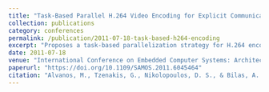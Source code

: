 ```yaml
---
title: "Task-Based Parallel H.264 Video Encoding for Explicit Communication Architectures"
collection: publications
category: conferences
permalink: /publication/2011-07-18-task-based-h264-encoding
excerpt: "Proposes a task-based parallelization strategy for H.264 encoding optimized for explicit communication architectures."
date: 2011-07-18
venue: "International Conference on Embedded Computer Systems: Architectures, Modeling, and Simulation (SAMOS)"
paperurl: "https://doi.org/10.1109/SAMOS.2011.6045464"
citation: "Alvanos, M., Tzenakis, G., Nikolopoulos, D. S., & Bilas, A. (2011). Task-Based Parallel H.264 Video Encoding for Explicit Communication Architectures. In *SAMOS 2011*, 217–224. https://doi.org/10.1109/SAMOS.2011.6045464"
---
```

